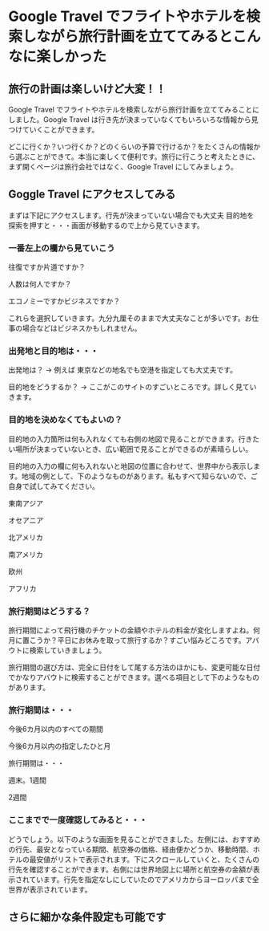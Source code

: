 # Google Travel でフライトやホテルを検索しながら旅行計画を立ててみるとこんなに楽しかった

## 旅行の計画は楽しいけど大変！！

Google Travel でフライトやホテルを検索しながら旅行計画を立ててみることにしました。Google Travel は行き先が決まっていなくてもいろいろな情報から見つけていくことができます。

どこに行くか？いつ行くか？どのくらいの予算で行けるか？をたくさんの情報から選ぶことができて。本当に楽しくて便利です。旅行に行こうと考えたときに、まず開くページは旅行会社ではなく、Google Travel にしてみましょう。

## Goggle Travel にアクセスしてみる

まずは下記にアクセスします。行先が決まっていない場合でも大丈夫
目的地を探索を押すと・・・画面が移動するので上から見ていきます。

### 一番左上の欄から見ていこう

往復ですか片道ですか？

人数は何人ですか？

エコノミーですかビジネスですか？

これらを選択していきます。九分九厘そのままで大丈夫なことが多いです。お仕事の場合などはビジネスかもしれません。

### 出発地と目的地は・・・

出発地は？ → 例えば 東京などの地名でも空港を指定しても大丈夫です。

目的地をどうするか？ → ここがこのサイトのすごいところです。詳しく見ていきます。

### 目的地を決めなくてもよいの？

目的地の入力箇所は何も入れなくても右側の地図で見ることができます。行きたい場所が決まっていないとき、広い範囲で見ることができるのが素晴らしい。

目的地の入力の欄に何も入れないと地図の位置に合わせて、世界中から表示します。地域の例として、下のようなものがあります。私もすべて知らないので、ご自身で試してみてください。

東南アジア

オセアニア

北アメリカ

南アメリカ

欧州

アフリカ

### 旅行期間はどうする？

旅行期間によって飛行機のチケットの金額やホテルの料金が変化しますよね。何月に置こうか？平日にお休みを取って旅行するか？すごい悩みどころです。アバウトに検索していきましょう。

旅行期間の選び方は、完全に日付をして尾する方法のほかにも、変更可能な日付でかなりアバウトに検索することができます。選べる項目として下のようなものがあります。

### 旅行期間は・・・

今後6カ月以内のすべての期間

今後6カ月以内の指定したひと月

旅行期間は・・・

週末。1週間

2週間

### ここまでで一度確認してみると・・・

どうでしょう。以下のような画面を見ることができました。左側には、おすすめの行先、最安となっている期間、航空券の価格、経由便かどうか、移動時間、ホテルの最安値がリストで表示されます。下にスクロールしていくと、たくさんの行先を確認することができます。右側には世界地図上に場所と航空券の金額が表示されています。行先を指定なしにしていたのでアメリカからヨーロッパまで全世界が表示されています。

## さらに細かな条件設定も可能です

